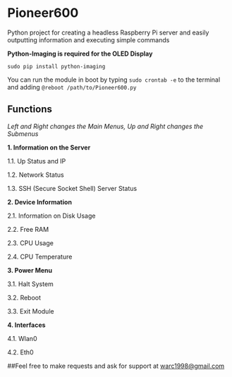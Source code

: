 # Pioneer600
Python project for creating a headless Raspberry Pi server and easily outputting information and executing simple commands

**Python-Imaging is required for the OLED Display**

`sudo pip install python-imaging`

You can run the module in boot by typing `sudo crontab -e` to the terminal and adding `@reboot /path/to/Pioneer600.py`

## Functions

*Left and Right changes the Main Menus, Up and Right changes the Submenus*

**1. Information on the Server**

1.1. Up Status and IP

1.2. Network Status

1.3. SSH (Secure Socket Shell) Server Status

**2. Device Information**

2.1. Information on Disk Usage

2.2. Free RAM

2.3. CPU Usage

2.4. CPU Temperature

**3. Power Menu**

3.1. Halt System

3.2. Reboot

3.3. Exit Module

**4. Interfaces**

4.1. Wlan0

4.2. Eth0




##Feel free to make requests and ask for support at warc1998@gmail.com
